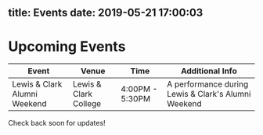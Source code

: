title: Events
date: 2019-05-21 17:00:03
---

# Upcoming Events
|Event|Venue|Time|Additional Info|
|-----|-----|----|---------------|
|Lewis & Clark Alumni Weekend|Lewis & Clark College|4:00PM - 5:30PM|A performance during Lewis & Clark's Alumni Weekend|

Check back soon for updates!